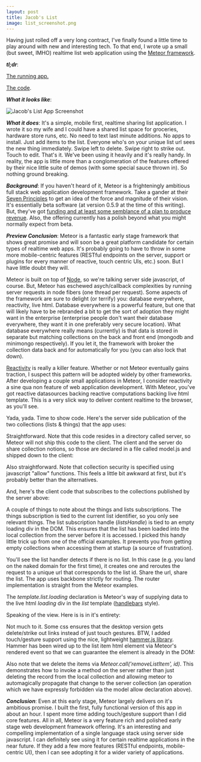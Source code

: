 ```yaml
---
layout: post
title: Jacob's List
image: list_screenshot.png
---
```

Having just rolled off a very long contract, I've finally found a little time to play around with new and interesting tech.  To that end, I wrote up a small (but sweet, IMHO) realtime list web application using the <a href="http://meteor.com/">Meteor framework</a>.


<!--more-->
<strong><em>tl;dr</em></strong>:

<a href="http://list.jacobheric.com">The running app.</a>

<a href="https://github.com/jacobheric/list">The code</a>.

<strong><em>What it looks like</em></strong>:

<img src="/assets/image/list_screenshot.png" alt="Jacob&#039;s List App Screenshot"  />

<strong><em>What it does</em></strong>:  It's a simple, mobile first, realtime sharing list application.  I wrote it so my wife and I could have a shared list space for groceries, hardware store runs, etc.  No need to text last minute additions.  No apps to install.  Just add items to the list.  Everyone who's on your unique list url sees the new thing immediately.  Swipe left to delete.  Swipe right to strike out.  Touch to edit.  That's it.  We've been using it heavily and it's really handy.  In reality, the app is little more than a conglomeration of the features offered by their nice little suite of demos (with some special sauce thrown in).  So nothing ground breaking.


<!--more-->

<strong><em>Background</em></strong>: If you haven't heard of it, Meteor is a frighteningly ambitious full stack web application development framework.  Take a gander at their <a href="http://docs.meteor.com/#sevenprinciples">Seven Principles</a> to get an idea of the force and magnitude of their vision.  It's essentially beta software (at version 0.5.9 at the time of this writing). But, they've got <a href="http://www.quora.com/Meteor-web-framework/How-is-Meteor-funded-Will-it-be-around-a-couple-of-years-from-now/answer/Mattias-Petter-Johansson?srid=uvTV&share=1">funding and at least some semblance of a plan to produce revenue</a>. Also, the offering currently has a polish beyond what you might normally expect from beta.

<strong><em>Preview Conclusion</em></strong>: Meteor is a fantastic early stage framework that shows great promise and will soon be a great platform candidate for certain types of realtime web apps.  It's probably going to have to throw in some more mobile-centric features (RESTful endpoints on the server, support or plugins for every manner of reactive, touch centric UIs, etc.) soon. But I have little doubt they will.


Meteor is built on top of <a href="http://nodejs.org/">Node</a>, so we're talking server side javascript, of course.  But, Meteor has eschewed asych/callback complexities by running server requests in node fibers (one thread per request).  Some aspects of the framework are sure to delight (or terrify) you: database everywhere, reactivity, live html.  Database everywhere is a powerful feature, but one that will likely have to be rebranded a bit to get the sort of adoption they might want in the enterprise (enterprise people don't want their database everywhere, they want it in one preferably very secure location).  What database everywhere really means (currently) is that data is stored in separate but matching collections on the back and front end (mongodb and minimongo respectively).  If you let it, the framework with broker the collection data back and for automatically for you (you can also lock that down).

<a href="http://docs.meteor.com/#reactivity">Reactivity</a> is really a killer feature.  Whether or not Meteor eventually gains traction, I suspect this pattern will be adopted widely by other frameworks.  After developing a couple small applications in Meteor, I consider reactivity a sine qua non feature of web application development.  With Meteor, you've got reactive datasources backing reactive computations backing live html template.  This is a very slick way to deliver content realtime to the browser, as you'll see.

Yada, yada. Time to show code. Here's the server side publication of the two collections (lists & things) that the app uses:

<script src="https://gist.github.com/jacobheric/5289586.js"></script>

Straightforward. Note that this code resides in a directory called server, so Meteor will not ship this code to the client.  The client and the server do share collection notions, so those are declared in a file called model.js and shipped down to the client:

<script src="https://gist.github.com/jacobheric/5289606.js"></script>

Also straightforward.  Note that collection security is specified using javascript "allow" functions.  This feels a little bit awkward at first, but it's probably better than the alternatives.

And, here's the client code that subscribes to the collections published by the server above:

<script src="https://gist.github.com/jacobheric/5292339.js"></script>

A couple of things to note about the things and lists subscriptions.  The things subscription is tied to the current list identifier, so you only see relevant things.  The list subscription handle (<em>listsHandle</em>) is tied to an empty loading div in the DOM.  This ensures that the list has been loaded into the local collection from the server before it is accessed.  I picked this handy little trick up from one of the official examples.  It prevents you from getting empty collections when accessing them at startup (a source of frustration).

You'll see the list handler detects if there is no list.  In this case (e.g. you land on the naked domain for the first time), it creates one and reroutes the request to a unique url that corresponds to the list id.  Share the url, share the list.  The app uses backbone strictly for routing.  The router implementation is straight from the Meteor examples.

The <em>template.list.loading</em> declaration is Meteor's way of supplying data to the live html <em>loading</em> div in the <em>list</em> template (<a href="http://handlebarsjs.com/">handlebars</a> style).


Speaking of the view.  Here is is in it's entirety:

<script src="https://gist.github.com/jacobheric/5292407.js"></script>

Not much to it.  Some css ensures that the desktop version gets delete/strike out links instead of just touch gestures.  BTW, I added touch/gesture support using the nice, lightweight <a href="http://eightmedia.github.com/hammer.js/">hammer.js library</a>.  Hammer has been wired up to the list item html element via Meteor's rendered event so that we can guarantee the element is already in the DOM:

<script src="https://gist.github.com/jacobheric/5292450.js"></script>

Also note that we delete the items via <em>Meteor.call('removeListItem', id)</em>. This demonstrates how to invoke a method on the server rather than just deleting the record from the local collection and allowing meteor to automagically propagate that change to the server collection (an operation which we have expressly forbidden via the model allow declaration above).

<strong><em>Conclusion</em></strong>:  Even at this early stage, Meteor largely delivers on it's ambitious promise.  I built the first, fully functional version of this app in about an hour.  I spent more time adding touch/gesture support than I did core features. All in all, Meteor is a very feature rich and polished early stage web development framework offering.  It's an interesting and compelling implementation of a single language stack using server side javascript.  I can definitely see using it for certain realtime applications in the near future.  If they add a few more features (RESTful endpoints, mobile-centric UI), then I can see adopting it for a wider variety of applications.
